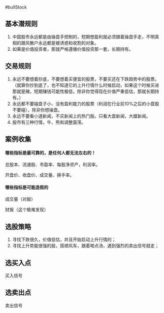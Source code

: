 #bullStock

## 基本潜规则

1. 中国股市永远都是由操盘手控制的，短期想盈利就必须跟着操盘手走，不明真相的跟风散户永远都是被诱惑和收割的对象。
2. 如果是价值投资者，那就严格遵循价值投资那一套，长期持有。



## 交易规则

1. 永远不要想着抄底，不要想着买便宜的股票，不要买还在下跌趋势中的股票。（就算你抄到底了，也不知道它的上升行情什么时候启动，如果这个时候买进那就是赌，短期赚钱可能性极低，除非你觉得现在价值严重低估，那就长期持有。）
2. 永远都不要碰盘子小、没有盈利能力的股票（利润在行业前10%之后的小盘股不要碰），除非你想操盘。
3. 永远不要看小道新闻，不买新闻上的热门股。只看大盘新闻，大媒新闻。
4. 股市有三种行情，牛、熊和调整震荡。



## 案例收集



#### 哪些指标是最可靠的，是任何人都无法左右的！

总股本、流通股、市盈率、每股净资产，利润率。

开盘价、收盘价、成交量、换手率。

#### 哪些指标是可能造假的

成交量（对敲）

财报（这个极难发现）



## 选股策略

1. 寻找下跌很久，价值低估，并且开始启动上升行情的；
2. 寻找上升势能很强的股，搭顺风车，跟着喝点汤，遇到强烈的卖出信号就走；



## 选买入点

买入信号



## 选卖出点

卖出信号


